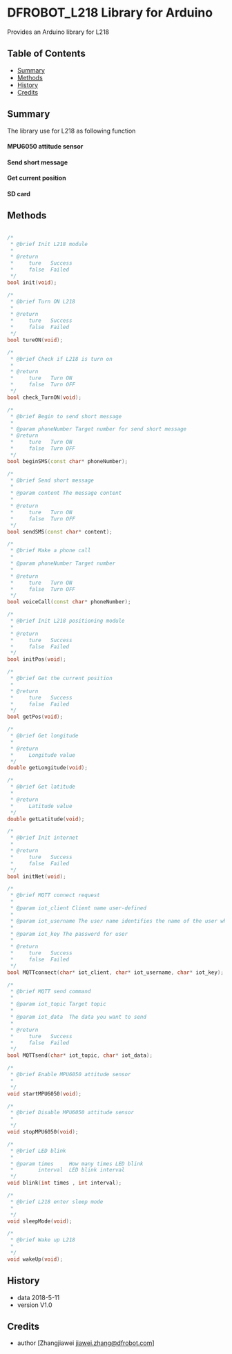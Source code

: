 # DFROBOT_L218 Library for Arduino
Provides an Arduino library for L218

## Table of Contents

* [Summary](#summary)
* [Methods](#methods)
* [History](#history)
* [Credits](#credits)
<snippet>
<content>

## Summary

The library use for L218 as following function

#### MPU6050 attitude sensor
#### Send short message
#### Get current position
#### SD card 
#### 

## Methods
```C++

/*
 * @brief Init L218 module
 *
 * @return
 *     ture   Success
 *     false  Failed
 */
bool init(void);

/*
 * @brief Turn ON L218
 *
 * @return
 *     ture   Success
 *     false  Failed
 */
bool tureON(void);

/*
 * @brief Check if L218 is turn on
 *
 * @return
 *     ture   Turn ON 
 *     false  Turn OFF
 */
bool check_TurnON(void);

/*
 * @brief Begin to send short message
 *
 * @param phoneNumber Target number for send short message
 * @return
 *     ture   Turn ON 
 *     false  Turn OFF
 */
bool beginSMS(const char* phoneNumber);

/*
 * @brief Send short message
 *
 * @param content The message content
 *
 * @return
 *     ture   Turn ON 
 *     false  Turn OFF
 */
bool sendSMS(const char* content);

/*
 * @brief Make a phone call
 *
 * @param phoneNumber Target number
 *
 * @return
 *     ture   Turn ON 
 *     false  Turn OFF
 */
bool voiceCall(const char* phoneNumber);

/*
 * @brief Init L218 positioning module
 *
 * @return
 *     ture   Success
 *     false  Failed
 */
bool initPos(void);

/*
 * @brief Get the current position
 *
 * @return
 *     ture   Success
 *     false  Failed
 */
bool getPos(void);

/*
 * @brief Get longitude
 *
 * @return
 *     Longitude value
 */
double getLongitude(void);

/*
 * @brief Get latitude
 *
 * @return
 *     Latitude value
 */
double getLatitude(void);

/*
 * @brief Init internet
 *
 * @return
 *     ture   Success
 *     false  Failed
 */
bool initNet(void);

/*
 * @brief MQTT connect request
 *
 * @param iot_client Client name user-defined
 *
 * @param iot_username The user name identifies the name of the user who is connecting
 *
 * @param iot_key The password for user
 *
 * @return
 *     ture   Success
 *     false  Failed
 */
bool MQTTconnect(char* iot_client, char* iot_username, char* iot_key);

/*
 * @brief MQTT send command
 *
 * @param iot_topic Target topic
 *
 * @param iot_data  The data you want to send
 *
 * @return
 *     ture   Success
 *     false  Failed
 */
bool MQTTsend(char* iot_topic, char* iot_data);

/*
 * @brief Enable MPU6050 attitude sensor
 *
 */
void startMPU6050(void);

/*
 * @brief Disable MPU6050 attitude sensor
 *
 */
void stopMPU6050(void);

/*
 * @brief LED blink
 *
 * @param times     How many times LED blink
 *        interval  LED blink interval
 */
void blink(int times , int interval);

/*
 * @brief L218 enter sleep mode
 *
 */
void sleepMode(void);

/*
 * @brief Wake up L218
 *
 */
void wakeUp(void);

```

## History

- data 2018-5-11
- version V1.0

## Credits

- author [Zhangjiawei  <jiawei.zhang@dfrobot.com>]
